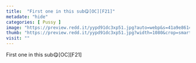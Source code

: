 ```yaml
---
title:  "First one in this sub😋[OC][F21]"
metadate: "hide"
categories: [ Pussy ]
image: "https://preview.redd.it/yypd91dc3xp51.jpg?auto=webp&s=41a9e8614561ed2334cc3a680463de5046e8046b"
thumb: "https://preview.redd.it/yypd91dc3xp51.jpg?width=1080&crop=smart&auto=webp&s=0de418100c79e876c8ecc879024df20b7d2ef13e"
visit: ""
---
```

First one in this sub😋[OC][F21]
